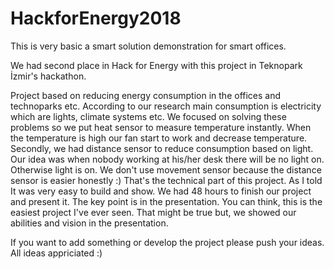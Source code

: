 # HackforEnergy2018
This is very basic a smart solution demonstration for smart offices.

  We had second place in Hack for Energy with this project in Teknopark İzmir's hackathon. 
  
  Project based on reducing energy consumption in the offices and technoparks etc. According to our research main consumption is electricity which are lights, climate systems etc. 
  We focused on solving these problems so we put heat sensor to measure temperature instantly. When the temperature is high our fan start to work and decrease temperature. Secondly, we had distance sensor to reduce consumption based on light. Our idea was when nobody working at his/her desk there will be no light on. Otherwise light is on. We don't use movement sensor because the distance sensor is easier honestly :) That's the technical part of this project. As I told It was very easy to build and show. We had 48 hours to finish our project and present it. The key point is in the presentation. You can think, this is the easiest project I've ever seen. That might be true but, we showed our abilities and vision in the presentation.
  
If you want to add something or develop the project please push your ideas. All ideas appriciated :)
